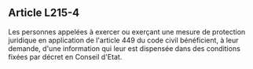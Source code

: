## Article L215-4

Les personnes appelées à exercer ou exerçant une mesure de protection juridique en application de l'article
449 du code civil bénéficient, à leur demande, d'une information qui leur est dispensée dans des conditions
fixées par décret en Conseil d'Etat.


